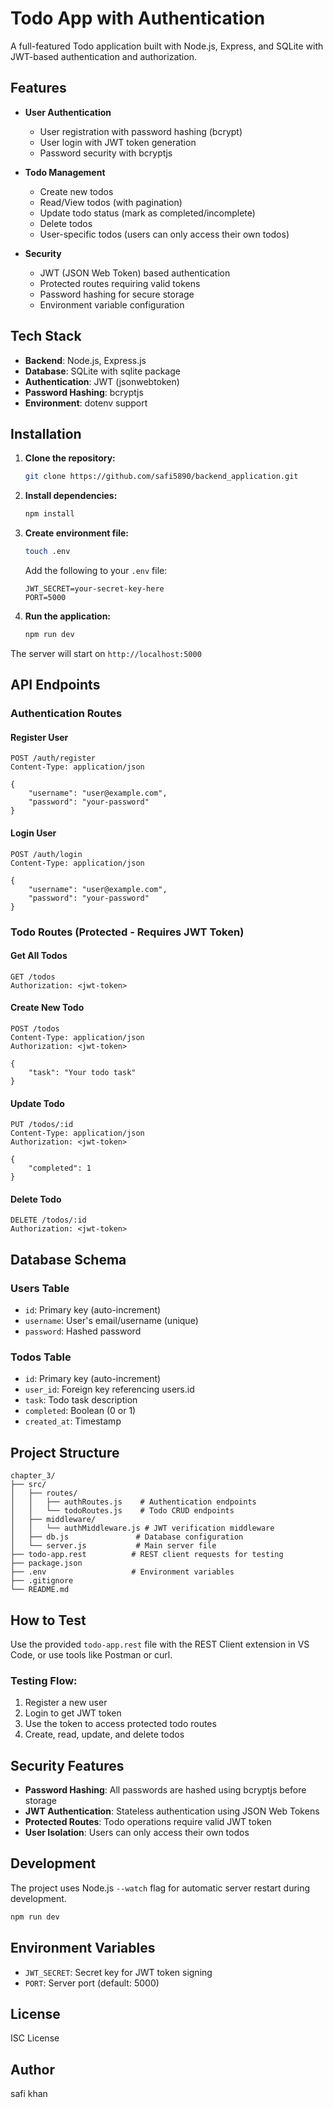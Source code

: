 # Todo App with Authentication

A full-featured Todo application built with Node.js, Express, and SQLite with JWT-based authentication and authorization.

## Features

- **User Authentication**
  - User registration with password hashing (bcrypt)
  - User login with JWT token generation
  - Password security with bcryptjs

- **Todo Management**
  - Create new todos
  - Read/View todos (with pagination)
  - Update todo status (mark as completed/incomplete)
  - Delete todos
  - User-specific todos (users can only access their own todos)

- **Security**
  - JWT (JSON Web Token) based authentication
  - Protected routes requiring valid tokens
  - Password hashing for secure storage
  - Environment variable configuration

## Tech Stack

- **Backend**: Node.js, Express.js
- **Database**: SQLite with sqlite package
- **Authentication**: JWT (jsonwebtoken)
- **Password Hashing**: bcryptjs
- **Environment**: dotenv support

## Installation

1. **Clone the repository:**
   ```bash
   git clone https://github.com/safi5890/backend_application.git
   ```

2. **Install dependencies:**
   ```bash
   npm install
   ```

3. **Create environment file:**
   ```bash
   touch .env
   ```
   Add the following to your `.env` file:
   ```
   JWT_SECRET=your-secret-key-here
   PORT=5000
   ```

4. **Run the application:**
   ```bash
   npm run dev
   ```

The server will start on `http://localhost:5000`

## API Endpoints

### Authentication Routes

#### Register User
```http
POST /auth/register
Content-Type: application/json

{
    "username": "user@example.com",
    "password": "your-password"
}
```

#### Login User
```http
POST /auth/login
Content-Type: application/json

{
    "username": "user@example.com",
    "password": "your-password"
}
```

### Todo Routes (Protected - Requires JWT Token)

#### Get All Todos
```http
GET /todos
Authorization: <jwt-token>
```

#### Create New Todo
```http
POST /todos
Content-Type: application/json
Authorization: <jwt-token>

{
    "task": "Your todo task"
}
```

#### Update Todo
```http
PUT /todos/:id
Content-Type: application/json
Authorization: <jwt-token>

{
    "completed": 1
}
```

#### Delete Todo
```http
DELETE /todos/:id
Authorization: <jwt-token>
```

## Database Schema

### Users Table
- `id`: Primary key (auto-increment)
- `username`: User's email/username (unique)
- `password`: Hashed password

### Todos Table
- `id`: Primary key (auto-increment)
- `user_id`: Foreign key referencing users.id
- `task`: Todo task description
- `completed`: Boolean (0 or 1)
- `created_at`: Timestamp

## Project Structure

```
chapter_3/
├── src/
│   ├── routes/
│   │   ├── authRoutes.js    # Authentication endpoints
│   │   └── todoRoutes.js    # Todo CRUD endpoints
│   ├── middleware/
│   │   └── authMiddleware.js # JWT verification middleware
│   ├── db.js               # Database configuration
│   └── server.js           # Main server file
├── todo-app.rest          # REST client requests for testing
├── package.json
├── .env                   # Environment variables
├── .gitignore
└── README.md
```

## How to Test

Use the provided `todo-app.rest` file with the REST Client extension in VS Code, or use tools like Postman or curl.

### Testing Flow:
1. Register a new user
2. Login to get JWT token
3. Use the token to access protected todo routes
4. Create, read, update, and delete todos

## Security Features

- **Password Hashing**: All passwords are hashed using bcryptjs before storage
- **JWT Authentication**: Stateless authentication using JSON Web Tokens
- **Protected Routes**: Todo operations require valid JWT token
- **User Isolation**: Users can only access their own todos

## Development

The project uses Node.js `--watch` flag for automatic server restart during development.

```bash
npm run dev
```

## Environment Variables

- `JWT_SECRET`: Secret key for JWT token signing
- `PORT`: Server port (default: 5000)

## License

ISC License

## Author

safi khan
